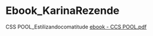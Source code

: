 # Ebook_KarinaRezende
CSS POOL_Estilizandocomatitude
[ebook - CCS POOL.pdf](https://github.com/KarinaRezende/Ebook_KarinaRezende/files/15505077/ebook.-.CCS.POOL.pdf)
